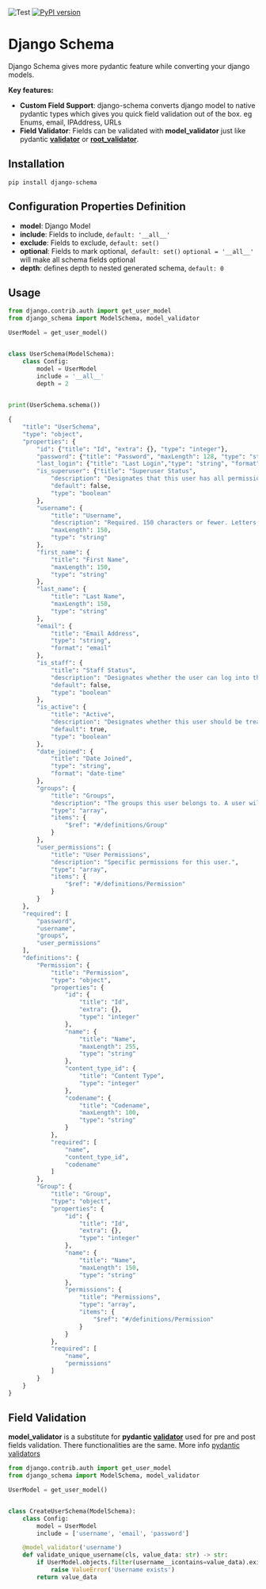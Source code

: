 ![Test](https://github.com/eadwinCode/django-schema/workflows/Test/badge.svg)
[![PyPI version](https://badge.fury.io/py/django-scheme.svg)](https://badge.fury.io/py/django-scheme)
# Django Schema
Django Schema gives more pydantic feature while converting your django models.

 **Key features:**
  - **Custom Field Support**: django-schema converts django model to native pydantic types which gives you quick field validation out of the box. eg Enums, email, IPAddress, URLs
  - **Field Validator**: Fields can be validated with **model_validator** just like pydantic **[validator](https://pydantic-docs.helpmanual.io/usage/validators/)** or **[root_validator](https://pydantic-docs.helpmanual.io/usage/validators/)**. 
  
## Installation

```
pip install django-schema
```

## Configuration Properties Definition
- **model**: Django Model
- **include**: Fields to include, `default: '__all__'`
- **exclude**: Fields to exclude, `default: set()`
- **optional**: Fields to mark optional,` default: set()`
`optional = '__all__'` will make all schema fields optional 
- **depth**: defines depth to nested generated schema, `default: 0`

## Usage

```Python
from django.contrib.auth import get_user_model
from django_schema import ModelSchema, model_validator

UserModel = get_user_model()


class UserSchema(ModelSchema):
    class Config:
        model = UserModel
        include = '__all__'
        depth = 2

        
print(UserSchema.schema())

{
    "title": "UserSchema",
    "type": "object",
    "properties": {
        "id": {"title": "Id", "extra": {}, "type": "integer"},
        "password": {"title": "Password", "maxLength": 128, "type": "string"},
        "last_login": {"title": "Last Login","type": "string", "format": "date-time"},
        "is_superuser": {"title": "Superuser Status",
            "description": "Designates that this user has all permissions without explicitly assigning them.",
            "default": false,
            "type": "boolean"
        },
        "username": {
            "title": "Username",
            "description": "Required. 150 characters or fewer. Letters, digits and @/./+/-/_ only.",
            "maxLength": 150,
            "type": "string"
        },
        "first_name": {
            "title": "First Name",
            "maxLength": 150,
            "type": "string"
        },
        "last_name": {
            "title": "Last Name",
            "maxLength": 150,
            "type": "string"
        },
        "email": {
            "title": "Email Address",
            "type": "string",
            "format": "email"
        },
        "is_staff": {
            "title": "Staff Status",
            "description": "Designates whether the user can log into this admin site.",
            "default": false,
            "type": "boolean"
        },
        "is_active": {
            "title": "Active",
            "description": "Designates whether this user should be treated as active. Unselect this instead of deleting accounts.",
            "default": true,
            "type": "boolean"
        },
        "date_joined": {
            "title": "Date Joined",
            "type": "string",
            "format": "date-time"
        },
        "groups": {
            "title": "Groups",
            "description": "The groups this user belongs to. A user will get all permissions granted to each of their groups.",
            "type": "array",
            "items": {
                "$ref": "#/definitions/Group"
            }
        },
        "user_permissions": {
            "title": "User Permissions",
            "description": "Specific permissions for this user.",
            "type": "array",
            "items": {
                "$ref": "#/definitions/Permission"
            }
        }
    },
    "required": [
        "password",
        "username",
        "groups",
        "user_permissions"
    ],
    "definitions": {
        "Permission": {
            "title": "Permission",
            "type": "object",
            "properties": {
                "id": {
                    "title": "Id",
                    "extra": {},
                    "type": "integer"
                },
                "name": {
                    "title": "Name",
                    "maxLength": 255,
                    "type": "string"
                },
                "content_type_id": {
                    "title": "Content Type",
                    "type": "integer"
                },
                "codename": {
                    "title": "Codename",
                    "maxLength": 100,
                    "type": "string"
                }
            },
            "required": [
                "name",
                "content_type_id",
                "codename"
            ]
        },
        "Group": {
            "title": "Group",
            "type": "object",
            "properties": {
                "id": {
                    "title": "Id",
                    "extra": {},
                    "type": "integer"
                },
                "name": {
                    "title": "Name",
                    "maxLength": 150,
                    "type": "string"
                },
                "permissions": {
                    "title": "Permissions",
                    "type": "array",
                    "items": {
                        "$ref": "#/definitions/Permission"
                    }
                }
            },
            "required": [
                "name",
                "permissions"
            ]
        }
    }
}
```

## Field Validation
**model_validator** is a substitute for **pydantic [validator](https://pydantic-docs.helpmanual.io/usage/validators/)** used for pre and post fields validation.
There functionalities are the same. More info [pydantic validators](https://pydantic-docs.helpmanual.io/usage/validators/)
```Python
from django.contrib.auth import get_user_model
from django_schema import ModelSchema, model_validator

UserModel = get_user_model()


class CreateUserSchema(ModelSchema):
    class Config:
        model = UserModel
        include = ['username', 'email', 'password']

    @model_validator('username')
    def validate_unique_username(cls, value_data: str) -> str:
        if UserModel.objects.filter(username__icontains=value_data).exists():
            raise ValueError('Username exists')
        return value_data
```
